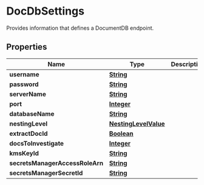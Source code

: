 

# DocDbSettings

Provides information that defines a DocumentDB endpoint.

## Properties

| Name | Type | Description | Notes |
|------------ | ------------- | ------------- | -------------|
|**username** | [**String**](String.md) |  |  [optional] |
|**password** | [**String**](String.md) |  |  [optional] |
|**serverName** | [**String**](String.md) |  |  [optional] |
|**port** | [**Integer**](Integer.md) |  |  [optional] |
|**databaseName** | [**String**](String.md) |  |  [optional] |
|**nestingLevel** | [**NestingLevelValue**](NestingLevelValue.md) |  |  [optional] |
|**extractDocId** | [**Boolean**](Boolean.md) |  |  [optional] |
|**docsToInvestigate** | [**Integer**](Integer.md) |  |  [optional] |
|**kmsKeyId** | [**String**](String.md) |  |  [optional] |
|**secretsManagerAccessRoleArn** | [**String**](String.md) |  |  [optional] |
|**secretsManagerSecretId** | [**String**](String.md) |  |  [optional] |



